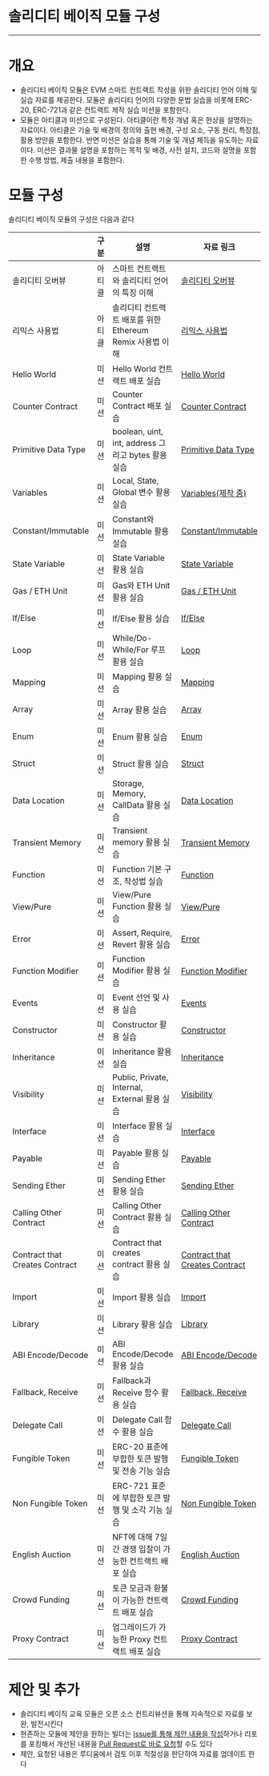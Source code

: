 # 솔리디티 베이직 모듈 구성
--- 
# 개요

* 솔리디티 베이직 모듈은 EVM 스마트 컨트랙트 작성을 위한 솔리디티 언어 이해 및 실습 자료를 제공한다. 모듈은 솔리디티 언어의 다양한 문법 실습을 비롯해 ERC-20, ERC-721과 같은 컨트랙트 제작 실습 미션을 포함한다.
* 모듈은 아티클과 미션으로 구성된다. 아티클이란 특정 개념 혹은 현상을 설명하는 자료이다. 아티클은 기술 및 배경의 정의와 출현 배경, 구성 요소, 구동 원리, 특장점, 활용 방안을 포함한다. 반면 미션은 실습을 통해 기술 및 개념 체득을 유도하는 자료이다. 미션은 결과물 설명을 포함하는 목적 및 배경, 사전 설치, 코드와 설명을 포함한 수행 방법, 제출 내용을 포함한다.

# 모듈 구성

솔리디티 베이직 모듈의 구성은 다음과 같다

|  | 구분 | 설명 | 자료 링크 |
| --- | --- | --- | ----- |
| 솔리디티 오버뷰 | 아티클 | 스마트 컨트랙트와 솔리디티 언어의 특징 이해 | [솔리디티 오버뷰](https://github.com/Ludium-Official/road-to-bangkok/blob/main/%EC%86%94%EB%A6%AC%EB%94%94%ED%8B%B0%20%EB%B2%A0%EC%9D%B4%EC%A7%81/%EB%AC%B8%EB%B2%95/01.%20Solidity%20Overview.md) |
| 리믹스 사용법 | 아티클 | 솔리디티 컨트랙트 배포를 위한 Ethereum Remix 사용법 이해 | [리믹스 사용법](https://github.com/Ludium-Official/road-to-bangkok/blob/main/%EC%86%94%EB%A6%AC%EB%94%94%ED%8B%B0%20%EB%B2%A0%EC%9D%B4%EC%A7%81/%EB%AC%B8%EB%B2%95/02.%20Remix.md) |
| Hello World | 미션 | Hello World 컨트랙트 배포 실습 | [Hello World](https://github.com/Ludium-Official/road-to-bangkok/blob/main/%EC%86%94%EB%A6%AC%EB%94%94%ED%8B%B0%20%EB%B2%A0%EC%9D%B4%EC%A7%81/%EB%AC%B8%EB%B2%95/03.%20HelloWorld.md) |
| Counter Contract | 미션 | Counter Contract 배포 실습 | [Counter Contract](https://github.com/Ludium-Official/road-to-bangkok/blob/main/%EC%86%94%EB%A6%AC%EB%94%94%ED%8B%B0%20%EB%B2%A0%EC%9D%B4%EC%A7%81/%EB%AC%B8%EB%B2%95/04.%20Counter%20Contract.md) |
| Primitive Data Type | 미션 | boolean, uint, int, address 그리고 bytes 활용 실습 | [Primitive Data Type](https://github.com/Ludium-Official/road-to-bangkok/blob/main/%EC%86%94%EB%A6%AC%EB%94%94%ED%8B%B0%20%EB%B2%A0%EC%9D%B4%EC%A7%81/%EB%AC%B8%EB%B2%95/05.%20Primitive%20Data%20Types.md) |
| Variables | 미션 | Local, State, Global 변수 활용 실습 | [Variables(제작 중)](https://github.com/Ludium-Official/road-to-bangkok/blob/main/%EC%86%94%EB%A6%AC%EB%94%94%ED%8B%B0%20%EB%B2%A0%EC%9D%B4%EC%A7%81/%EB%AC%B8%EB%B2%95/06.%20Variables.md) |
| Constant/Immutable | 미션 | Constant와 Immutable 활용 실습 | [Constant/Immutable](https://github.com/Ludium-Official/road-to-bangkok/blob/main/%EC%86%94%EB%A6%AC%EB%94%94%ED%8B%B0%20%EB%B2%A0%EC%9D%B4%EC%A7%81/%EB%AC%B8%EB%B2%95/07.%20Constant%2C%20Immutable.md) |
| State Variable | 미션 | State Variable 활용 실습 | [State Variable](https://github.com/Ludium-Official/road-to-bangkok/blob/main/%EC%86%94%EB%A6%AC%EB%94%94%ED%8B%B0%20%EB%B2%A0%EC%9D%B4%EC%A7%81/%EB%AC%B8%EB%B2%95/08.%20State%20Variable.md) |
| Gas / ETH Unit | 미션 | Gas와 ETH Unit 활용 실습 | [Gas / ETH Unit](https://github.com/Ludium-Official/road-to-bangkok/blob/main/%EC%86%94%EB%A6%AC%EB%94%94%ED%8B%B0%20%EB%B2%A0%EC%9D%B4%EC%A7%81/%EB%AC%B8%EB%B2%95/09.%20Gas%2C%20Gasfee%2C%20Ether%20Units.md) |
| If/Else | 미션 | If/Else 활용 실습 | [If/Else](https://github.com/Ludium-Official/road-to-bangkok/blob/main/%EC%86%94%EB%A6%AC%EB%94%94%ED%8B%B0%20%EB%B2%A0%EC%9D%B4%EC%A7%81/%EB%AC%B8%EB%B2%95/10.%20if%2C%20else.md) |
| Loop | 미션 | While/Do-While/For 루프 활용 실습 | [Loop](https://github.com/Ludium-Official/road-to-bangkok/blob/main/%EC%86%94%EB%A6%AC%EB%94%94%ED%8B%B0%20%EB%B2%A0%EC%9D%B4%EC%A7%81/%EB%AC%B8%EB%B2%95/11.%20Loop(for%2C%20while).md) |
| Mapping | 미션 | Mapping 활용 실습 | [Mapping](https://github.com/Ludium-Official/road-to-bangkok/blob/main/%EC%86%94%EB%A6%AC%EB%94%94%ED%8B%B0%20%EB%B2%A0%EC%9D%B4%EC%A7%81/%EB%AC%B8%EB%B2%95/12.%20Mapping.md) |
| Array | 미션 | Array 활용 실습 | [Array](https://github.com/Ludium-Official/road-to-bangkok/blob/main/%EC%86%94%EB%A6%AC%EB%94%94%ED%8B%B0%20%EB%B2%A0%EC%9D%B4%EC%A7%81/%EB%AC%B8%EB%B2%95/13.%20Array.md) |
| Enum | 미션 | Enum 활용 실습 | [Enum](https://github.com/Ludium-Official/road-to-bangkok/blob/main/%EC%86%94%EB%A6%AC%EB%94%94%ED%8B%B0%20%EB%B2%A0%EC%9D%B4%EC%A7%81/%EB%AC%B8%EB%B2%95/14.%20Enum.md) |
| Struct | 미션 | Struct 활용 실습 | [Struct](https://github.com/Ludium-Official/road-to-bangkok/blob/main/%EC%86%94%EB%A6%AC%EB%94%94%ED%8B%B0%20%EB%B2%A0%EC%9D%B4%EC%A7%81/%EB%AC%B8%EB%B2%95/15.%20Struct.md) |
| Data Location | 미션 | Storage, Memory, CallData 활용 실습 | [Data Location](https://github.com/Ludium-Official/road-to-bangkok/blob/main/%EC%86%94%EB%A6%AC%EB%94%94%ED%8B%B0%20%EB%B2%A0%EC%9D%B4%EC%A7%81/%EB%AC%B8%EB%B2%95/16.%20Data%20Locations.md) |
| Transient Memory | 미션 | Transient memory 활용 실습 | [Transient Memory](https://github.com/Ludium-Official/road-to-bangkok/blob/main/%EC%86%94%EB%A6%AC%EB%94%94%ED%8B%B0%20%EB%B2%A0%EC%9D%B4%EC%A7%81/%EB%AC%B8%EB%B2%95/17.%20Transient%20Storage.md) |
| Function | 미션 | Function 기본 구조, 작성법 실습 | [Function](https://github.com/Ludium-Official/road-to-bangkok/blob/main/%EC%86%94%EB%A6%AC%EB%94%94%ED%8B%B0%20%EB%B2%A0%EC%9D%B4%EC%A7%81/%EB%AC%B8%EB%B2%95/18.%20Function.md) |
| View/Pure | 미션 | View/Pure Function 활용 실습 | [View/Pure](https://github.com/Ludium-Official/road-to-bangkok/blob/main/%EC%86%94%EB%A6%AC%EB%94%94%ED%8B%B0%20%EB%B2%A0%EC%9D%B4%EC%A7%81/%EB%AC%B8%EB%B2%95/19.%20View%20and%20Pure%20Function.md) |
| Error | 미션 | Assert, Require, Revert 활용 실습 | [Error](https://github.com/Ludium-Official/road-to-bangkok/blob/main/%EC%86%94%EB%A6%AC%EB%94%94%ED%8B%B0%20%EB%B2%A0%EC%9D%B4%EC%A7%81/%EB%AC%B8%EB%B2%95/20.%20Error.md) |
| Function Modifier | 미션 | Function Modifier 활용 실습 | [Function Modifier](https://github.com/Ludium-Official/road-to-bangkok/blob/main/%EC%86%94%EB%A6%AC%EB%94%94%ED%8B%B0%20%EB%B2%A0%EC%9D%B4%EC%A7%81/%EB%AC%B8%EB%B2%95/21.%20Function%20Modifier.md) |
| Events | 미션 | Event 선언 및 사용 실습 | [Events](https://github.com/Ludium-Official/road-to-bangkok/blob/main/%EC%86%94%EB%A6%AC%EB%94%94%ED%8B%B0%20%EB%B2%A0%EC%9D%B4%EC%A7%81/%EB%AC%B8%EB%B2%95/22.%20Events.md) |
| Constructor | 미션 | Constructor 활용 실습 | [Constructor](https://github.com/Ludium-Official/road-to-bangkok/blob/main/%EC%86%94%EB%A6%AC%EB%94%94%ED%8B%B0%20%EB%B2%A0%EC%9D%B4%EC%A7%81/%EB%AC%B8%EB%B2%95/23.%20Constructor.md) |
| Inheritance | 미션 | Inheritance 활용 실습 | [Inheritance](https://github.com/Ludium-Official/road-to-bangkok/blob/main/%EC%86%94%EB%A6%AC%EB%94%94%ED%8B%B0%20%EB%B2%A0%EC%9D%B4%EC%A7%81/%EB%AC%B8%EB%B2%95/24.%20Inheritance.md) |
| Visibility | 미션 | Public, Private, Internal, External 활용 실습 | [Visibility](https://github.com/Ludium-Official/road-to-bangkok/blob/main/%EC%86%94%EB%A6%AC%EB%94%94%ED%8B%B0%20%EB%B2%A0%EC%9D%B4%EC%A7%81/%EB%AC%B8%EB%B2%95/25.%20Visibility.md) |
| Interface | 미션 | Interface 활용 실습 | [Interface](https://github.com/Ludium-Official/road-to-bangkok/blob/main/%EC%86%94%EB%A6%AC%EB%94%94%ED%8B%B0%20%EB%B2%A0%EC%9D%B4%EC%A7%81/%EB%AC%B8%EB%B2%95/26.%20Interface.md) |
| Payable | 미션 | Payable 활용 실습 | [Payable](https://github.com/Ludium-Official/road-to-bangkok/blob/main/%EC%86%94%EB%A6%AC%EB%94%94%ED%8B%B0%20%EB%B2%A0%EC%9D%B4%EC%A7%81/%EB%AC%B8%EB%B2%95/27.%20Payable.md) |
| Sending Ether | 미션 | Sending Ether 활용 실습 | [Sending Ether](https://github.com/Ludium-Official/road-to-bangkok/blob/main/%EC%86%94%EB%A6%AC%EB%94%94%ED%8B%B0%20%EB%B2%A0%EC%9D%B4%EC%A7%81/%EB%AC%B8%EB%B2%95/28.%20Sending%20Ether.md) |
| Calling Other Contract | 미션 | Calling Other Contract 활용 실습 | [Calling Other Contract](https://github.com/Ludium-Official/road-to-bangkok/blob/main/%EC%86%94%EB%A6%AC%EB%94%94%ED%8B%B0%20%EB%B2%A0%EC%9D%B4%EC%A7%81/%EB%AC%B8%EB%B2%95/29.%20Calling%20other%20contract.md) |
| Contract that<br>Creates Contract | 미션 | Contract that creates contract 활용 실습 | [Contract that](https://github.com/Ludium-Official/road-to-bangkok/blob/main/%EC%86%94%EB%A6%AC%EB%94%94%ED%8B%B0%20%EB%B2%A0%EC%9D%B4%EC%A7%81/%EB%AC%B8%EB%B2%95/30.%20Contract%20that%20creates%20Contract.md)<br>[Creates Contract](https://github.com/Ludium-Official/road-to-bangkok/blob/main/%EC%86%94%EB%A6%AC%EB%94%94%ED%8B%B0%20%EB%B2%A0%EC%9D%B4%EC%A7%81/%EB%AC%B8%EB%B2%95/30.%20Contract%20that%20creates%20Contract.md) |
| Import | 미션 | Import 활용 실습 | [Import](https://github.com/Ludium-Official/road-to-bangkok/blob/main/%EC%86%94%EB%A6%AC%EB%94%94%ED%8B%B0%20%EB%B2%A0%EC%9D%B4%EC%A7%81/%EB%AC%B8%EB%B2%95/31.%20Import.md) |
| Library | 미션 | Library 활용 실습 | [Library](https://github.com/Ludium-Official/road-to-bangkok/blob/main/%EC%86%94%EB%A6%AC%EB%94%94%ED%8B%B0%20%EB%B2%A0%EC%9D%B4%EC%A7%81/%EB%AC%B8%EB%B2%95/32.%20Library.md) |
| ABI Encode/Decode | 미션 | ABI Encode/Decode 활용 실습 | [ABI Encode/Decode](https://github.com/Ludium-Official/road-to-bangkok/blob/main/%EC%86%94%EB%A6%AC%EB%94%94%ED%8B%B0%20%EB%B2%A0%EC%9D%B4%EC%A7%81/%EB%AC%B8%EB%B2%95/33.%20ABI%20encode%20decode.md) |
| Fallback, Receive | 미션 | Fallback과 Receive 함수 활용 실습 | [Fallback, Receive](https://github.com/LudiumAgwn/road-to-bangkok/blob/main/%EC%86%94%EB%A6%AC%EB%94%94%ED%8B%B0%20%EB%B2%A0%EC%9D%B4%EC%A7%81/%EB%AC%B8%EB%B2%95/34.%20Fallback%2C%20Receive.md) |
| Delegate Call | 미션 | Delegate Call 함수 활용 실습 | [Delegate Call](https://github.com/LudiumAgwn/road-to-bangkok/blob/main/%EC%86%94%EB%A6%AC%EB%94%94%ED%8B%B0%20%EB%B2%A0%EC%9D%B4%EC%A7%81/%EB%AC%B8%EB%B2%95/35.%20delegate_call.md) |
| Fungible Token | 미션 | ERC-20 표준에 부합한 토큰 발행 및 전송 기능 실습 | [Fungible Token](https://github.com/Ludium-Official/road-to-bangkok/blob/main/%EC%86%94%EB%A6%AC%EB%94%94%ED%8B%B0%20%EB%B2%A0%EC%9D%B4%EC%A7%81/%EC%8B%A4%EC%8A%B5/Fungible_Token.md) |
| Non Fungible Token | 미션 | ERC-721 표준에 부합한 토큰 발행 및 소각 기능 실습 | [Non Fungible Token](https://github.com/Ludium-Official/road-to-bangkok/blob/main/%EC%86%94%EB%A6%AC%EB%94%94%ED%8B%B0%20%EB%B2%A0%EC%9D%B4%EC%A7%81/%EC%8B%A4%EC%8A%B5/Non-Fungible%20Token.md) |
| English Auction | 미션 | NFT에 대해 7일간 경쟁 입찰이 가능한 컨트랙트 배포 실습 | [English Auction](https://github.com/Ludium-Official/road-to-bangkok/blob/main/%EC%86%94%EB%A6%AC%EB%94%94%ED%8B%B0%20%EB%B2%A0%EC%9D%B4%EC%A7%81/%EC%8B%A4%EC%8A%B5/English_Auction.md) |
| Crowd Funding | 미션 | 토큰 모금과 환불이 가능한 컨트랙트 배포 실습 | [Crowd Funding](https://github.com/Ludium-Official/road-to-bangkok/blob/main/%EC%86%94%EB%A6%AC%EB%94%94%ED%8B%B0%20%EB%B2%A0%EC%9D%B4%EC%A7%81/%EC%8B%A4%EC%8A%B5/CrowdFunding.md) |
| Proxy Contract | 미션 | 업그레이드가 가능한 Proxy 컨트랙트 배포 실습 | [Proxy Contract](https://github.com/Ludium-Official/road-to-bangkok/blob/main/%EC%86%94%EB%A6%AC%EB%94%94%ED%8B%B0%20%EB%B2%A0%EC%9D%B4%EC%A7%81/%EC%8B%A4%EC%8A%B5/UpgradeableProxy.md) |

# 제안 및 추가

* 솔리디티 베이직 교육 모듈은 오픈 소스 컨트리뷰션을 통해 지속적으로 자료를 보완, 발전시킨다
* 현존하는 모듈에 제안을 원하는 빌더는 [Issue를 통해 제안 내용을 작성](https://github.com/Ludium-Official/road-to-bangkok/issues)하거나 리포를 포킹해서 개선된 내용을 [Pull Request로 바로 요청](https://github.com/Ludium-Official/road-to-bangkok/pulls)할 수도 있다
* 제안, 요청된 내용은 루디움에서 검토 이후 적절성을 판단하여 자료를 업데이트 한다